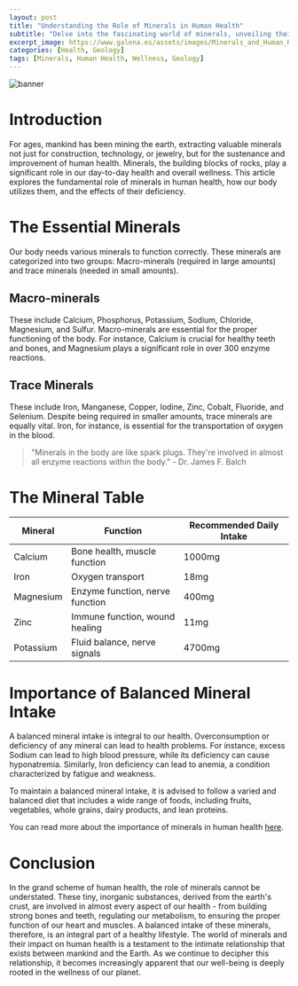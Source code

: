 ```yaml
---
layout: post
title: "Understanding the Role of Minerals in Human Health"
subtitle: "Delve into the fascinating world of minerals, unveiling their integral role in maintaining human health and wellness."
excerpt_image: https://www.galena.es/assets/images/Minerals_and_Human_Health.png
categories: [Health, Geology]
tags: [Minerals, Human Health, Wellness, Geology]
---
```


![banner](https://www.galena.es/assets/images/Minerals_and_Human_Health.png "Illustration depicting various essential minerals such as calcium, magnesium, and iron, alongside their health benefits, emphasizing the connection between minerals and human wellness in a visually engaging format.")

# Introduction

For ages, mankind has been mining the earth, extracting valuable minerals not just for construction, technology, or jewelry, but for the sustenance and improvement of human health. Minerals, the building blocks of rocks, play a significant role in our day-to-day health and overall wellness. This article explores the fundamental role of minerals in human health, how our body utilizes them, and the effects of their deficiency.

# The Essential Minerals

Our body needs various minerals to function correctly. These minerals are categorized into two groups: Macro-minerals (required in large amounts) and trace minerals (needed in small amounts).

## Macro-minerals

These include Calcium, Phosphorus, Potassium, Sodium, Chloride, Magnesium, and Sulfur. Macro-minerals are essential for the proper functioning of the body. For instance, Calcium is crucial for healthy teeth and bones, and Magnesium plays a significant role in over 300 enzyme reactions.

## Trace Minerals

These include Iron, Manganese, Copper, Iodine, Zinc, Cobalt, Fluoride, and Selenium. Despite being required in smaller amounts, trace minerals are equally vital. Iron, for instance, is essential for the transportation of oxygen in the blood.

> "Minerals in the body are like spark plugs. They're involved in almost all enzyme reactions within the body." - Dr. James F. Balch

# The Mineral Table

| Mineral  | Function  | Recommended Daily Intake |
|---|---|---|
| Calcium  | Bone health, muscle function | 1000mg  |
| Iron  | Oxygen transport | 18mg  |
| Magnesium  | Enzyme function, nerve function | 400mg  |
| Zinc  | Immune function, wound healing | 11mg  |
| Potassium  | Fluid balance, nerve signals | 4700mg  |

# Importance of Balanced Mineral Intake

A balanced mineral intake is integral to our health. Overconsumption or deficiency of any mineral can lead to health problems. For instance, excess Sodium can lead to high blood pressure, while its deficiency can cause hyponatremia. Similarly, Iron deficiency can lead to anemia, a condition characterized by fatigue and weakness.

To maintain a balanced mineral intake, it is advised to follow a varied and balanced diet that includes a wide range of foods, including fruits, vegetables, whole grains, dairy products, and lean proteins.

You can read more about the importance of minerals in human health [here](https://www.nhs.uk/live-well/eat-well/minerals/).

# Conclusion

In the grand scheme of human health, the role of minerals cannot be understated. These tiny, inorganic substances, derived from the earth's crust, are involved in almost every aspect of our health - from building strong bones and teeth, regulating our metabolism, to ensuring the proper function of our heart and muscles. A balanced intake of these minerals, therefore, is an integral part of a healthy lifestyle. The world of minerals and their impact on human health is a testament to the intimate relationship that exists between mankind and the Earth. As we continue to decipher this relationship, it becomes increasingly apparent that our well-being is deeply rooted in the wellness of our planet.
